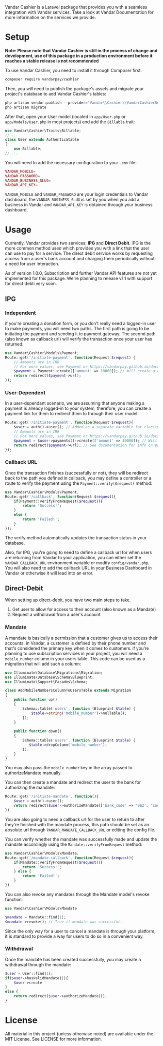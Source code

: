 Vandar Cashier is a Laravel package that provides you with a seamless integration with Vandar services. Take a look at
Vandar Documentation for more information on the services we provide.

# Setup

**Note: Please note that Vandar Cashier is still in the process of change and development, use of this package in a
production environment before it reaches a stable release is not recommended**

To use Vandar Cashier, you need to install it through Composer first:

```bash
composer require vandarpay/cashier
```

Then, you will need to publish the package's assets and migrate your project's database to add Vandar Cashier's tables:

```php
php artisan vendor:publish --provider="Vandar\\Cashier\\VandarCashierServiceProvider"
php artisan migrate
```

After that, open your User model (located in `app/User.php` or `app/Models/User.php` in most projects) and add
the `Billable` trait:

```php
use Vandar\Cashier\Traits\Billable;
// ...
class User extends Authenticatable
{
    use Billable;
// ...
```

You will need to add the necessary configuration to your `.env` file:

```php
VANDAR_MOBILE=
VANDAR_PASSWORD=
VANDAR_BUSINESS_SLUG=
VANDAR_API_KEY=
```

`VANDAR_MOBILE` and `VANDAR_PASSWORD` are your login credentials to Vandar dashboard, the `VANDAR_BUSINESS_SLUG` is set
by you when you add a business in Vandar and `VANDAR_API_KEY` is obtained through your business dashboard.

# Usage

Currently, Vandar provides two services: **IPG** and **Direct Debit**. IPG is the more common method used which provides
you with a link that the user can use to pay for a service. The direct debit service works by requesting access from a
user's bank account and charging them periodically without a need for user interaction.

As of version 1.0.0, Subscription and further Vandar API features are not yet implemented for this package. We're
planning to release v1.1 with support for direct debti very soon.

## IPG

### Independent

if you're creating a donation form, or you don't really need a logged-in user to make payments, you will need two paths.
The first path is going to be initiating the payment and sending it to payment gateway. The second path (also known as
callback url) will verify the transaction once your user has returned.

```php
use Vandar\Cashier\Models\Payment;
Route::get('/initiate-payment', function(Request $request) {
    // Amounts are in IRR
    // For more values, see Payment or https://vandarpay.github.io/docs/ipg/#step-1
    $payment = Payment::create(['amount' => 10000]); // Will create a 422 Validation error if errors are returned by Vandar
    return redirect($payment->url);
});
```

### User-Dependent

In a user-dependant scenario, we are assuming that anyone making a payment is already logged-in to your system,
therefore, you can create a payment link for them to redirect them to through their user model:

```php
Route::get('/initiate-payment', function(Request $request){
    $user = auth()->user(); // Added as a separate variable for clarity
    // Amounts are in IRR
    // For more values, see Payment or https://vandarpay.github.io/docs/ipg/#step-1
    $payment = $user->payments()->create(['amount' => 10000]); // Will create a 422 Validation error if errors are returned by Vandar
    return redirect($payment->url); // See documentation for info on payload and callback
});
```

### Callback URL

Once the transaction finishes (successfully or not), they will be redirect back to the path you defined in callback, you
may define a controller or a route to verify the payment using the `Payment::verify($request)` method:

```php
use Vandar\Cashier\Models\Payment;
Route::get('/callback', function(Request $request){
    if(Payment::verifyFromRequest($request)){
        return 'Success!';
    } 
    else {
        return 'Failed!';
    }
});
```

The verify method automatically updates the transaction status in your database.

Also, for IPG, you're going to need to define a callback url for when users are returning from Vandar to your
application, you can either set the `VANDAR_CALLBACK_URL` environment variable or modify `config/vandar.php`. You will
also need to add the callback URL in your Business Dashboard in Vandar or otherwise it will lead into an error.

## Direct-Debit
When setting up direct-debit, you have two main steps to take.

1. Get user to allow for access to their account (also known as a Mandate)
2. Request a withdrawal from a user's account

### Mandate

A mandate is basically a permission that a customer gives us to access their accounts. in Vandar, a customer is defined
by their phone number and that's considered the primary key when it comes to customers. if you're planning to use
subscription services in your project, you will need a
`mobile_number` column in your users table. This code can be used as a migration that will add such a column:

```php
use Illuminate\Database\Migrations\Migration;
use Illuminate\Database\Schema\Blueprint;
use Illuminate\Support\Facades\Schema;

class AddMobileNumbersColumnToUsersTable extends Migration
{
    public function up()
    {
        Schema::table('users', function (Blueprint $table) {
            $table->string('mobile_number')->nullable();
        });
    }
    
    public function down()
    {
        Schema::table('users', function (Blueprint $table) {
           $table->dropColumn('mobile_number');
        });
    }
}
```
You may also pass the `mobile_number` key in the array passed to authorizeMandate manually. 

You can then create a mandate and redirect the user to the bank for authorizing the mandate:
```php
Route::get('/initiate-mandate', function(){
    $user = auth()->user();
    return redirect($user->authorizeMandate(['bank_code' => '062', 'count' => 3, 'limit' => '10000', 'expiration_date' => '2021-01-01']))
})
```

You are also going to need a callback url for the user to return to after they're finished with the mandate process,
this path should be set as an absolute url through `ٰVANDAR_MANDATE_CALLBACK_URL` or editing the config file.

You can verify whether the mandate was successfully made and update the mandate accordingly using
the `Mandate::verifyFromRequest` method:

```php
use Vandar\Cashier\Models\Mandate;
Route::get('/mandate-callback', function(Request $request){
    if(Mandate::verifyFromRequest($request)){
        return 'Success!';
    } else {
        return 'Failed!';
    }
})
```

You can also revoke any mandates through the Mandate model's revoke function:

```php
use Vandar\Cashier\Models\Mandate

$mandate = Mandate::find(1);
$mandate->revoke(); // True if mandate was successful.
```
Since the only way for a user to cancel a mandate is through your platform, it is standard to provide a way for users to do so 
in a convenient way.

### Withdrawal
Once the mandate has been created successfully, you may create a withdrawal through the mandate:
```php
$user = User::find(1);
if($user->hasValidMandate()){
    $user->create
}
else {
    return redirect($user->authorizeMandate());
}
```

# License

All material in this project (unless otherwise noted) are available under the MIT License. See LICENSE for more
information.